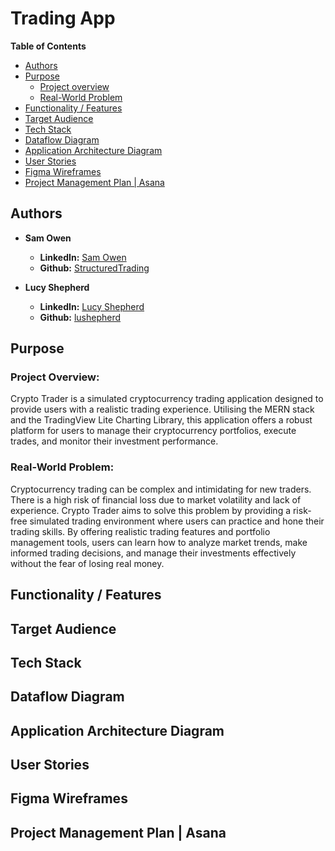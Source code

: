 # Trading App

**Table of Contents**
- [Authors](#authors)
- [Purpose](#purpose)
  - [Project overview](#project-overview)
  - [Real-World Problem](#real-world-problem)
- [Functionality / Features](#functionality--features)
- [Target Audience](#target-audience)
- [Tech Stack](#tech-stack)
- [Dataflow Diagram](#dataflow-diagram)
- [Application Architecture Diagram](#application-architecture-diagram)
- [User Stories](#user-stories)
- [Figma Wireframes](#figma-wireframes)
- [Project Management Plan | Asana](#project-management-plan--asana)

## Authors

- **Sam Owen**
  - **LinkedIn:** [Sam Owen](https://www.linkedin.com/in/sam-owen-044631285/)
  - **Github:** [StructuredTrading](https://github.com/StructuredTrading)

- **Lucy Shepherd**
  - **LinkedIn:** [Lucy Shepherd](https://www.linkedin.com/in/lucy-shepherd-44236928a/)
  - **Github:** [lushepherd](https://github.com/lushepherd)

## Purpose

### Project Overview:
Crypto Trader is a simulated cryptocurrency trading application designed to provide users with a realistic trading experience. Utilising the MERN stack and the TradingView Lite Charting Library, this application offers a robust platform for users to manage their cryptocurrency portfolios, execute trades, and monitor their investment performance.

### Real-World Problem:
Cryptocurrency trading can be complex and intimidating for new traders. There is a high risk of financial loss due to market volatility and lack of experience. Crypto Trader aims to solve this problem by providing a risk-free simulated trading environment where users can practice and hone their trading skills. By offering realistic trading features and portfolio management tools, users can learn how to analyze market trends, make informed trading decisions, and manage their investments effectively without the fear of losing real money.


## Functionality / Features


## Target Audience


## Tech Stack


## Dataflow Diagram


## Application Architecture Diagram


## User Stories


## Figma Wireframes


## Project Management Plan | Asana
